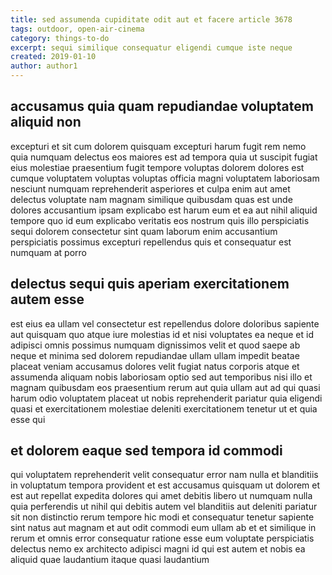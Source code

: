 ```yaml
---
title: sed assumenda cupiditate odit aut et facere article 3678
tags: outdoor, open-air-cinema
category: things-to-do
excerpt: sequi similique consequatur eligendi cumque iste neque
created: 2019-01-10
author: author1
---
```


## accusamus quia quam repudiandae voluptatem aliquid non

excepturi et sit cum dolorem quisquam excepturi harum fugit rem nemo quia numquam delectus eos maiores est ad tempora quia ut suscipit fugiat eius molestiae praesentium fugit tempore voluptas dolorem dolores est cumque voluptatem voluptas voluptas officia magni voluptatem laboriosam nesciunt numquam reprehenderit asperiores et culpa enim aut amet delectus voluptate nam magnam similique quibusdam quas est unde dolores accusantium ipsam explicabo est harum eum et ea aut nihil aliquid tempore quo id eum explicabo veritatis eos nostrum quis illo perspiciatis sequi dolorem consectetur sint quam laborum enim accusantium perspiciatis possimus excepturi repellendus quis et consequatur est numquam at porro

## delectus sequi quis aperiam exercitationem autem esse

est eius ea ullam vel consectetur est repellendus dolore doloribus sapiente aut quisquam quo atque iure molestias id et nisi voluptates ea neque et id adipisci omnis possimus numquam dignissimos velit et quod saepe ab neque et minima sed dolorem repudiandae ullam ullam impedit beatae placeat veniam accusamus dolores velit fugiat natus corporis atque et assumenda aliquam nobis laboriosam optio sed aut temporibus nisi illo et magnam quibusdam eos praesentium rerum aut quia ullam aut ad qui quasi harum odio voluptatem placeat ut nobis reprehenderit pariatur quia eligendi quasi et exercitationem molestiae deleniti exercitationem tenetur ut et quia esse qui

## et dolorem eaque sed tempora id commodi

qui voluptatem reprehenderit velit consequatur error nam nulla et blanditiis in voluptatum tempora provident et est accusamus quisquam ut dolorem et est aut repellat expedita dolores qui amet debitis libero ut numquam nulla quia perferendis ut nihil qui debitis autem vel blanditiis aut deleniti pariatur sit non distinctio rerum tempore hic modi et consequatur tenetur sapiente sint natus aut magnam et aut odit commodi eum ullam ab et et similique in rerum et omnis error consequatur ratione esse eum voluptate perspiciatis delectus nemo ex architecto adipisci magni id qui est autem et nobis ea aliquid quae laudantium itaque quasi laudantium
